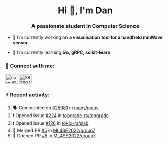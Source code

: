 <h1 align="center">Hi 👋, I'm Dan</h1>
<h3 align="center">A passionate student in Computer Science</h3>

- 🔭 I’m currently working on **a visualisation tool for a handheld mmWave sensor**

- 🌱 I’m currently learning **Go, gRPC, scikit-learn**

### :rocket: Connect with me:</h3>
<p align="left">
<a href="https://linkedin.com/in/cornul11" target="blank"><img align="center" src="https://raw.githubusercontent.com/rahuldkjain/github-profile-readme-generator/master/src/images/icons/Social/linked-in-alt.svg" alt="cornul11" height="30" width="40" /></a>
<a href="https://stackoverflow.com/users/3826046" target="blank"><img align="center" src="https://raw.githubusercontent.com/rahuldkjain/github-profile-readme-generator/master/src/images/icons/Social/stack-overflow.svg" alt="3826046" height="30" width="40" /></a>
</p>

### :zap: Recent activity:
<!--START_SECTION:activity-->
1. 🗣 Commented on [#25981](https://github.com/moby/moby/issues/25981) in [moby/moby](https://github.com/moby/moby)
2. ❗️ Opened issue [#224](https://github.com/topgrade-rs/topgrade/issues/224) in [topgrade-rs/topgrade](https://github.com/topgrade-rs/topgrade)
3. ❗️ Opened issue [#126](https://github.com/tokio-rs/slab/issues/126) in [tokio-rs/slab](https://github.com/tokio-rs/slab)
4. 🎉 Merged PR [#5](https://github.com/ML4SE2022/group7/pull/5) in [ML4SE2022/group7](https://github.com/ML4SE2022/group7)
5. 💪 Opened PR [#5](https://github.com/ML4SE2022/group7/pull/5) in [ML4SE2022/group7](https://github.com/ML4SE2022/group7)
<!--END_SECTION:activity-->
